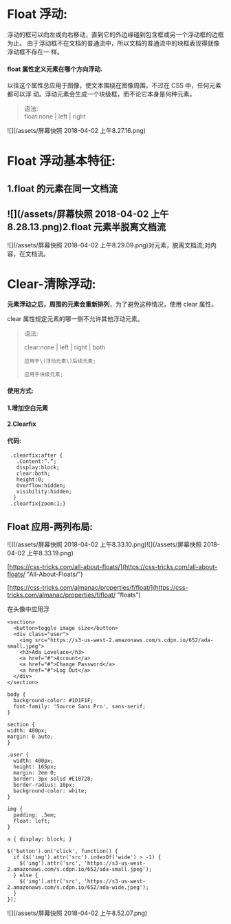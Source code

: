 # Float 浮动:

浮动的框可以向左或向右移动，直到它的外边缘碰到包含框或另一个浮动框的边框为止。 由于浮动框不在文档的普通流中，所以文档的普通流中的块框表现得就像浮动框不存在一 样。

#### float 属性定义元素在哪个方向浮动.

以往这个属性总应用于图像，使文本围绕在图像周围，不过在 CSS 中，任何元素都可以浮 动。浮动元素会生成一个块级框，而不论它本身是何种元素。

> 语法:  
> float:none \| left \| right

![](/assets/屏幕快照 2018-04-02 上午8.27.16.png)

# Float 浮动基本特征:

## 1.float 的元素在同一文档流

## ![](/assets/屏幕快照 2018-04-02 上午8.28.13.png)2.float 元素半脱离文档流

![](/assets/屏幕快照 2018-04-02 上午8.29.09.png)对元素，脱离文档流;对内容，在文档流。

# Clear-清除浮动:

**元素浮动之后，周围的元素会重新排列**，为了避免这种情况，使用 clear 属性。

clear 属性规定元素的哪一侧不允许其他浮动元素。

> 语法:
>
> clear:none \| left \| right \| both
>
> ```
> 应用于\(浮动元素\)后续元素;
>
> 应用于块级元素;
> ```

#### 使用方式:

#### 1.增加空白元素

#### 2.Clearfix

#### 代码:

```
 .clearfix:after {
   .Content:”.”;
   display:block;
   clear:both;
   height:0;
   Overflow:hidden;
   visibility:hidden;
  }
 .clearfix{zoom:1;}
```

## Float 应用-两列布局:

![](/assets/屏幕快照 2018-04-02 上午8.33.10.png)![](/assets/屏幕快照 2018-04-02 上午8.33.19.png)

[https://css-tricks.com/all-about-floats/](https://css-tricks.com/all-about-floats/ "All-About-Floats/")

[https://css-tricks.com/almanac/properties/f/float/](https://css-tricks.com/almanac/properties/f/float/ "floats")

在头像中应用浮

```
<section>
  <button>toggle image size</button>
  <div class="user">
    <img src="https://s3-us-west-2.amazonaws.com/s.cdpn.io/652/ada-small.jpeg">
    <h3>Ada Lovelace</h3>
    <a href="#">Account</a>
    <a href="#">Change Password</a>
    <a href="#">Log Out</a>
  </div>
</section>
```

```
body {
  background-color: #1D1F1F;
  font-family: 'Source Sans Pro', sans-serif;
}

section {
width: 400px;
margin: 0 auto; 
}

.user {
  width: 400px;
  height: 165px;
  margin: 2em 0;
  border: 3px solid #E18728;
  border-radius: 10px;
  background-color: white;
}

img {
  padding: .5em;
  float: left;
}

a { display: block; }
```

```
$('button').on('click', function() {
  if ($('img').attr('src').indexOf('wide') > -1) {
    $('img').attr('src', 'https://s3-us-west-2.amazonaws.com/s.cdpn.io/652/ada-small.jpeg');
  } else {
    $('img').attr('src', 'https://s3-us-west-2.amazonaws.com/s.cdpn.io/652/ada-wide.jpeg');
  }
});
```

![](/assets/屏幕快照 2018-04-02 上午8.52.07.png)



